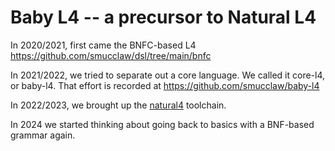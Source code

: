 # Baby L4 -- a precursor to Natural L4

In 2020/2021, first came the BNFC-based L4 <https://github.com/smucclaw/dsl/tree/main/bnfc>

In 2021/2022, we tried to separate out a core language. We called it core-l4, or baby-l4. That effort is recorded at <https://github.com/smucclaw/baby-l4>

In 2022/2023, we brought up the [natural4](https://github.com/smucclaw/dsl/tree/main/lib/haskell/natural4) toolchain.

In 2024 we started thinking about going back to basics with a BNF-based grammar again.
